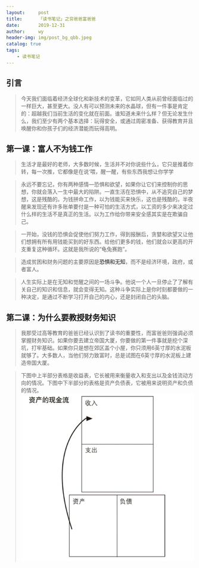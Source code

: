 ```yaml
---
layout:     post
title:      「读书笔记」之穷爸爸富爸爸
date:       2019-12-31
author:     wy
header-img: img/post_bg_qbb.jpeg
catalog: true   
tags:
    - 读书笔记
---
```



## 引言
>今天我们面临着经济全球化和新技术的变革，它如同人类从前曾经面临过的一样巨大，甚至更大。没人有可以预测未来的水晶球，但有一件事是肯定的：超越我们当前生活的变化就在前面。谁知道未来什么样？但无论发生什么，我们至少有两个基本选择：玩得安全，或通过周密准备、获得教育并且唤醒你和你孩子们的经济潜能而玩得高明。

 
##  第一课：富人不为钱工作

> 生活才是最好的老师，大多数时候，生活并不对你说些什么，它只是推着你转，每一次推，它都像是在说‘喂，醒一醒，有些东西我想让你学学

> 永远不要忘记，你有两种感情—恐惧和欲望，如果你让它们来控制你的思想，你就会落入一生中最大的陷阱。一直生活在恐惧中，从不追究自己的梦想，这是残酷的。为钱拼命工作，以为钱能买来快乐，这也是残酷的。半夜醒来发现还有许多账单要付是一种可怕的生活方式，以工资的多少来决定过什么样的生活不是真正的生活。以为工作给你带来安全感其实是在欺骗自己。

> 一开始，没钱的恐惧会促使他们努力工作，得到报酬后，贪婪和欲望又让他们想拥有所有用钱能买到的好东西。给他们更多的钱，他们就会以更高的开支重复这种循环。这就是我所说的“龟兔赛跑”。

> 造成贫困和财务问题的主要原因是**恐惧和无知**，而不是经济环境，政府，或者富人。

> 人生实际上是在无知和觉醒之间的一场斗争。他说一个人一旦停止了了解有关自己的知识和信息，就会变得无知。这种斗争实际上是你时刻都要做的一种决定，是通过不断学习打开自己的内心，还是封闭自己的头脑。


##  第二课：为什么要教授财务知识

> 我那受过高等教育的爸爸已经认识到了读书的重要性，而富爸爸则强调必须掌握财务知识。如果你要去建立帝国大厦，你要做的第一件事就是挖个深坑，打牢基础。如果你只是想在郊区盖个小屋，你只须用6英寸厚的水泥板就够了。大多数人，当他们努力致富时，总是试图在6英寸厚的水泥板上建造帝国大厦。

> 下图中上半部分表格是收益表，它长被用来衡量收入和支出以及金钱流动方向的情况。下图中下半部分的表格是资产负债表，它被用来说明资产和负债的情况。
![](/img/blog_img/2020-01-13-qbbfbb_1.png)


